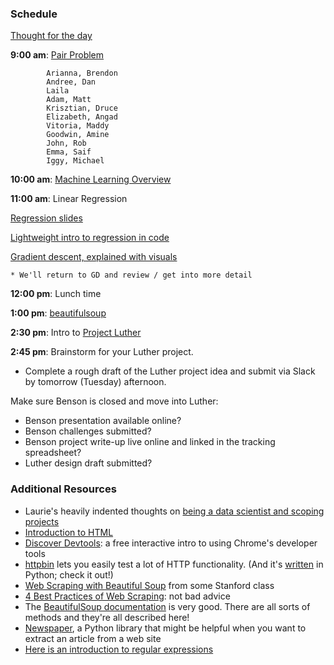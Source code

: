 ### Schedule

[Thought for the day](http://alisoncossette.github.io/Week_2/)

**9:00 am**: [Pair Problem](pair-html.md)

            Arianna, Brendon
            Andree, Dan
            Laila
            Adam, Matt
            Krisztian, Druce
            Elizabeth, Angad
            Vitoria, Maddy
            Goodwin, Amine
            John, Rob
            Emma, Saif
            Iggy, Michael

**10:00 am**: [Machine Learning Overview](Intro_to_Machine_Learning.pdf) 

**11:00 am**: Linear Regression

[Regression slides](Linear_Regression.pdf)

[Lightweight intro to regression in code](2_intro_to_regression.ipynb)

[Gradient descent, explained with visuals](gradient_descent.ipynb)

    * We'll return to GD and review / get into more detail

**12:00 pm**: Lunch time

**1:00 pm**: [beautifulsoup](web_scraping_beautifulsoup.ipynb)

**2:30 pm**: Intro to [Project Luther](../../../projects/02-luther/)

**2:45 pm**: Brainstorm for your Luther project.

 * Complete a rough draft of the Luther project idea and submit via Slack by tomorrow (Tuesday) afternoon.

Make sure Benson is closed and move into Luther:

 * Benson presentation available online?
 * Benson challenges submitted?
 * Benson project write-up live online and linked in the tracking spreadsheet?
 * Luther design draft submitted?


### Additional Resources

 * Laurie's heavily indented thoughts on [being a data scientist and scoping projects](../../../projects/02-luther/Project_Scope_Notes_for_Brainstorming.md)
 * [Introduction to HTML](https://developer.mozilla.org/en-US/docs/Web/Guide/HTML/Introduction
)
 * [Discover Devtools](http://discover-devtools.codeschool.com/): a free interactive intro to using Chrome's developer tools
 * [httpbin](http://httpbin.org/) lets you easily test a lot of HTTP functionality. (And it's [written](https://github.com/Runscope/httpbin) in Python; check it out!)
 * [Web Scraping with Beautiful Soup](http://web.stanford.edu/~zlotnick/TextAsData/Web_Scraping_with_Beautiful_Soup.html) from some Stanford class
 * [4 Best Practices of Web Scraping](http://scraping.pro/basic-web-scraping-principles/): not bad advice
 * The [BeautifulSoup documentation](http://www.crummy.com/software/BeautifulSoup/bs4/doc/) is very good. There are all sorts of methods and they're all described here!
 * [Newspaper](http://newspaper.readthedocs.org/), a Python library that might be helpful when you want to extract an article from a web site
 * [Here is an introduction to regular expressions](http://www.diveintopython.net/regular_expressions/)
